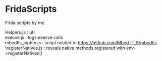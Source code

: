 # FridaScripts

Frida scripts by me.

Helpers.js : util\
execve.js : logs execve calls\
mbedtls_cipher.js : script related to https://github.com/Mbed-TLS/mbedtls
\registerNatives.js : reveals native methods registered with env->registerNatives()

